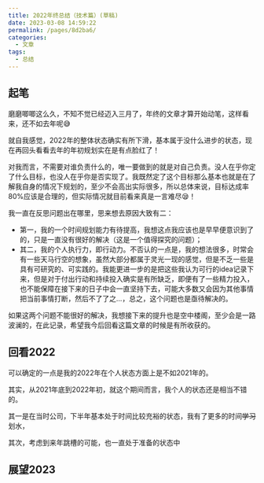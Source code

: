 ```yaml
---
title: 2022年终总结（技术篇）(草稿)
date: 2023-03-08 14:59:22
permalink: /pages/8d2ba6/
categories:
  - 文章
tags:
  - 总结
---
```


## 起笔

磨磨唧唧这么久，不知不觉已经迈入三月了，年终的文章才算开始动笔，这样看来，还不如去年呢😅

就自我感觉，2022年的整体状态确实有所下滑，基本属于没什么进步的状态，现在再回头看看去年的年初规划实在是有点脸红了！

对我而言，不需要对谁负责什么的，唯一要做到的就是对自己负责。没人在乎你定了什么目标，也没人在乎你是否实现了。我既然定了这个目标那么基本也就是在了解我自身的情况下规划的，至少不会高出实际很多，所以总体来说，目标达成率80%应该是合理的，但实际情况就目前看来真是一言难尽😪！

我一直在反思问题出在哪里，思来想去原因大致有二：

- 第一，我的一个时间规划能力有待提高，我想这点我应该也是早早便意识到了的，只是一直没有很好的解决（这是一个值得探究的问题）；
- 其二，我的个人执行力，即行动力。不否认的一点是，我的想法很多，时常会有一些天马行空的想象，虽然大部分都属于灵光一现的感觉，但是不乏一些是具有可研究的、可实践的。我能更进一步的是把这些我认为可行的idea记录下来，但是对于付出行动和持续投入确实是有所缺乏，即便有了一些精力投入，也不能保障在接下来的日子中会一直坚持下去，可能大多数又会因为其他事情把当前事情打断，然后不了了之...，总之，这个问题也是亟待解决的。

如果这两个问题不能很好的解决，我想接下来的提升也是空中楼阁，至少会是一路波澜的，在此记录，希望我今后回看这篇文章的时候是有所收获的。

## 回看2022

可以确定的一点是我的2022年在个人状态方面上是不如2021年的。

其实，从2021年底到2022年初，就这个期间而言，我个人的状态还是相当不错的。

其一是在当时公司，下半年基本处于时间比较充裕的状态，我有了更多的时间~~学习~~划水，

其次，考虑到来年跳槽的可能，也一直处于准备的状态中

## 展望2023
